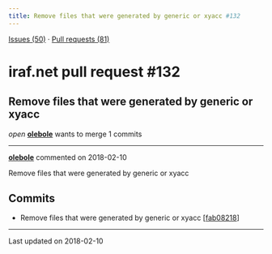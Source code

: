 ```yaml
---
title: Remove files that were generated by generic or xyacc #132
---
```


[Issues (50)](https://iraf-community.github.io/iraf-v216/issues) · [Pull requests (81)](https://iraf-community.github.io/iraf-v216/issues/pulls)

# iraf.net pull request #132
## Remove files that were generated by generic or xyacc
*open* **[olebole](https://github.com/olebole)** wants to merge 1 commits

- - - -

**[olebole](https://github.com/olebole)** commented on 2018-02-10

Remove files that were generated by generic or xyacc

## Commits

* Remove files that were generated by generic or xyacc [[fab08218](https://github.com/iraf-community/iraf/commit/fab0821850d30280a63c56da38c1e2aa65472033)]

- - - -

Last updated on 2018-02-10

